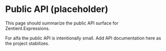 # Public API (placeholder)

This page should summarize the public API surface for Zentient.Expressions.

For alfa the public API is intentionally small. Add API documentation here as the project stabilizes.